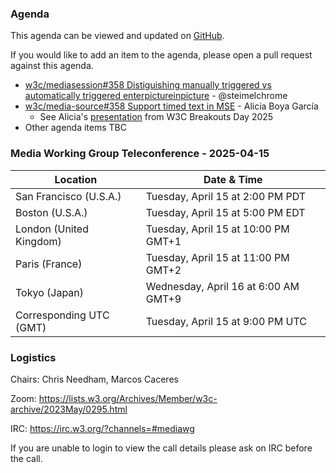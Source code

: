 ### Agenda

This agenda can be viewed and updated on [GitHub](https://github.com/w3c/media-wg/blob/main/meetings/2025-04-15-Media_Working_Group_Teleconference-agenda.md).

If you would like to add an item to the agenda, please open a pull request against this agenda.

* [w3c/mediasession#358 Distiguishing manually triggered vs automatically triggered enterpictureinpicture](https://github.com/w3c/mediasession/issues/358) - @steimelchrome
* [w3c/media-source#358 Support timed text in MSE](https://github.com/w3c/media-source/issues/358) - Alicia Boya García
  * See Alicia's [presentation](https://www.w3.org/2025/03/breakouts-day-2025/recordings/recording-14.html) from W3C Breakouts Day 2025
* Other agenda items TBC

### Media Working Group Teleconference - 2025-04-15

| Location | Date & Time |
| -------- | ----------- |
| San Francisco (U.S.A.) | Tuesday, April 15 at 2:00 PM PDT |
| Boston (U.S.A.) | Tuesday, April 15 at 5:00 PM EDT |
| London (United Kingdom) | Tuesday, April 15 at 10:00 PM GMT+1 |
| Paris (France) | Tuesday, April 15 at 11:00 PM GMT+2 |
| Tokyo (Japan) | Wednesday, April 16 at 6:00 AM GMT+9 |
| Corresponding UTC (GMT) | Tuesday, April 15 at 9:00 PM UTC |

### Logistics

Chairs: Chris Needham, Marcos Caceres

Zoom: https://lists.w3.org/Archives/Member/w3c-archive/2023May/0295.html

IRC: https://irc.w3.org/?channels=#mediawg

If you are unable to login to view the call details please ask on IRC before the call.
